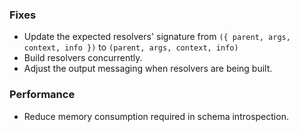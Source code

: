 ### Fixes

- Update the expected resolvers' signature from `({ parent, args, context, info })` to `(parent, args, context, info)`
- Build resolvers concurrently.
- Adjust the output messaging when resolvers are being built.

### Performance

- Reduce memory consumption required in schema introspection.
